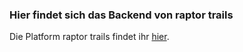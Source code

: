 ### Hier findet sich das Backend von raptor trails

Die Platform raptor trails findet ihr [hier](www.raptor-trails.com).